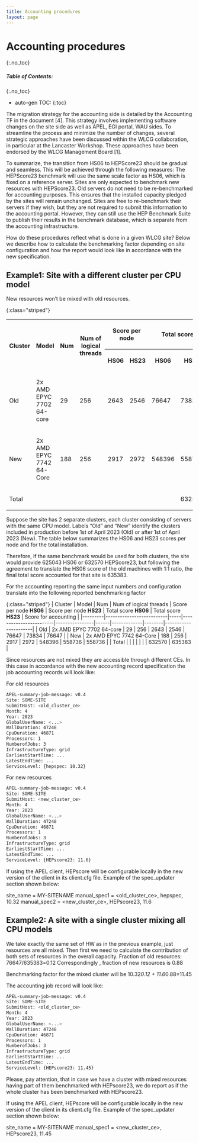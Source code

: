 ```yaml
---
title: Accounting procedures
layout: page
---
```


# Accounting procedures
{:.no_toc}

##### Table of Contents:
{:.no_toc}
* auto-gen TOC:
{:toc}


The migration strategy for the accounting side is detailed by the Accounting TF in the document [4]. This strategy involves implementing software changes on the site side as well as  APEL, EGI portal, WAU sides. To streamline the process and minimize the number of changes, several strategic approaches have been discussed within the WLCG collaboration, in particular at the Lancaster Workshop. These approaches have been endorsed by the WLCG Management Board [1].

To summarize, the transition from HS06 to HEPScore23 should be gradual and seamless. This will be achieved through the following measures:
The HEPScore23 benchmark will use the same scale factor as HS06, which is fixed on a reference server.
Sites are only expected to benchmark new resources with HEPScore23. Old servers do not need to be re-benchmarked for accounting purposes. This ensures that the installed capacity pledged by the sites will remain unchanged.
Sites are free to re-benchmark their servers if they wish, but they are not required to submit this information to the accounting portal. However, they can still use the HEP Benchmark Suite to publish their results in the benchmark database, which is separate from the accounting infrastructure.

How do these procedures reflect what is done in a given WLCG site?
Below we describe how to calculate the benchmarking factor depending on site configuration and how the report would look like in accordance with the new specification.

## Example1: Site with a different cluster per CPU model
New resources won’t be mixed with old resources. 

{:class="striped"}

<table><tbody>
<tr>
<th colspan="1" rowspan="2"><p><span>Cluster</span></p></th><th colspan="1" rowspan="2"><p><span>Model</span></p></th><th colspan="1" rowspan="2"><p><span>Num</span></p></th><th colspan="1" rowspan="2"><p><span>Num of logical threads</span></p></th><th colspan="2" rowspan="1"><p><span>Score per node</span></p></th><th colspan="2" rowspan="1"><p><span>Total score</span></p></th><th colspan="1" rowspan="2"><p><span>Score for accounting</span></p></th>
</tr>
<tr>
<th colspan="1" rowspan="1"><p><span>HS06 </span></p></th><th colspan="1" rowspan="1"><p><span>HS23</span></p></th><th colspan="1" rowspan="1"><p><span>HS06 </span></p></th><th colspan="1" rowspan="1"><p><span>HS23</span></p></th>
</tr>
<tr>
<td colspan="1" rowspan="1"><p><span>Old</span></p></td><td colspan="1" rowspan="1"><p><span>2x AMD EPYC 7702 64-core</span></p></td><td colspan="1" rowspan="1"><p><span>29</span></p></td><td colspan="1" rowspan="1"><p><span>256</span></p></td><td colspan="1" rowspan="1"><p><span>2643</span></p></td><td colspan="1" rowspan="1"><p><span>2546</span></p></td><td colspan="1" rowspan="1"><p><span>76647</span></p></td><td colspan="1" rowspan="1"><p><span>73834</span></p></td><td colspan="1" rowspan="1"><p><span>76647</span></p></td>
</tr>
<tr>
<td colspan="1" rowspan="1"><p><span>New</span></p></td><td colspan="1" rowspan="1"><p><span>2x AMD EPYC 7742 64-Core</span></p></td><td colspan="1" rowspan="1"><p><span>188</span></p></td><td colspan="1" rowspan="1"><p><span>256</span></p></td><td colspan="1" rowspan="1"><p><span>2917</span></p></td><td colspan="1" rowspan="1"><p><span>2972</span></p></td><td colspan="1" rowspan="1"><p><span>548396</span></p></td><td colspan="1" rowspan="1"><p><span>558736</span></p></td><td colspan="1" rowspan="1"><p><span>558736</span></p></td>
</tr>
<tr>
<td colspan="1" rowspan="1"><p><span>Total</span></p></td><td colspan="1" rowspan="1"></td><td colspan="1" rowspan="1"></td><td colspan="1" rowspan="1"></td><td colspan="1" rowspan="1"></td><td colspan="1" rowspan="1"></td><td colspan="1" rowspan="1"></td><td colspan="1" rowspan="1"><p><span>632570</span></p></td><td colspan="1" rowspan="1"><p><span>635383</span></p></td>
</tr></tbody></table>


Suppose the site has 2 separate clusters, each cluster consisting of servers with the same CPU model. Labels “Old” and “New” identify the clusters included in production before 1st of April 2023 (Old) or after 1st of April 2023 (New). The table below summarizes the HS06 and HS23 scores per node and for the total installation.

Therefore, if the same benchmark would be used for both clusters, the site would provide 625043 HS06 or 632570 HEPScore23, but following the  agreement to translate the HS06 score of the old machines with 1:1 ratio, the final total score accounted for that site is 635383.

For the accounting reporting the same input numbers and configuration translate into the following reported benchmarking factor

{:class="striped"}
| Cluster | Model                    | Num | Num of logical threads | Score per node **HS06** | Score per node **HS23**  |   Total score  **HS06** | Total score  **HS23** |   Score for accounting |
|---------|--------------------------|-----|------------------------|----------------|------|-------------|--------|----------------------|
| Old     | 2x AMD EPYC 7702 64-core |  29 |                    256 |           2643 | 2546 |       76647 |  73834 |                76647 |
| New     | 2x AMD EPYC 7742 64-Core | 188 |                    256 |           2917 | 2972 |      548396 | 558736 |               558736 |
| Total   |                          |     |                        |                |      |             | 632570 |               635383 |



Since resources are not mixed  they are accessible through different CEs. In this case in accordance with the new accounting record specification the job accounting records will look like:

For old resources


```sh
APEL-summary-job-message: v0.4
Site: SOME-SITE
SubmitHost: <old_cluster_ce>
Month: 4
Year: 2023
GlobalUserName: <...>
WallDuration: 47248
CpuDuration: 46871
Processors: 1
NumberofJobs: 3
InfrastructureType: grid
EarliestStartTime: ...
LatestEndTime: ...
ServiceLevel: {hepspec: 10.32}
```

For new resources


```sh
APEL-summary-job-message: v0.4
Site: SOME-SITE
SubmitHost: <new_cluster_ce>
Month: 4
Year: 2023
GlobalUserName: <...>
WallDuration: 47248
CpuDuration: 46871
Processors: 1
NumberofJobs: 3
InfrastructureType: grid
EarliestStartTime: ...
LatestEndTime: ...
ServiceLevel: {HEPscore23: 11.6}
```

If using the APEL client, HEPscore will be configurable locally in the new version of the client in its client.cfg file. Example of the spec_updater section shown below:

site_name = MY-SITENAME
manual_spec1 = <old_cluster_ce>, hepspec, 10.32
manual_spec2 = <new_cluster_ce>, HEPscore23, 11.6



## Example2: A site with a single cluster mixing all CPU models

We take exactly the same set of HW as in the previous example, just resources are all mixed.
Then first we need to calculate the contribution of both sets of resources in the overall capacity.
Fraction of old resources:
76647/635383=0.12
Correspondingly , fraction of new resources is 0.88

Benchmarking factor for the mixed cluster will be  10.32*0.12 + 11.6*0.88=11.45

The accounting job record will look like:


```sh
APEL-summary-job-message: v0.4
Site: SOME-SITE
SubmitHost: <old_cluster_ce>
Month: 4
Year: 2023
GlobalUserName: <...>
WallDuration: 47248
CpuDuration: 46871
Processors: 1
NumberofJobs: 3
InfrastructureType: grid
EarliestStartTime: ...
LatestEndTime: ...
ServiceLevel: {HEPscore23: 11.45}
```

Please, pay attention, that in case we have a cluster with mixed resources having part of them benchmarked with HEPscore23, we do report as if the whole cluster has been benchmarked with HEPscore23.

If using the APEL client, HEPscore will be configurable locally in the new version of the client in its client.cfg file. Example of the spec_updater section shown below:

site_name = MY-SITENAME
manual_spec1 = <new_cluster_ce>, HEPscore23, 11.45
